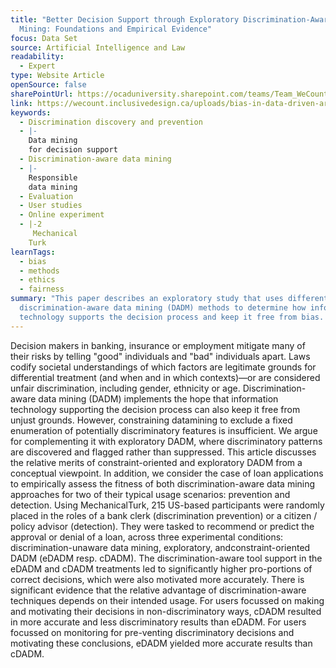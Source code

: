 ```yaml
---
title: "Better Decision Support through Exploratory Discrimination-Aware Data
  Mining: Foundations and Empirical Evidence"
focus: Data Set
source: Artificial Intelligence and Law
readability:
  - Expert
type: Website Article
openSource: false
sharePointUrl: https://ocaduniversity.sharepoint.com/teams/Team_WeCount/Shared%20Documents/Resources%20and%20Tools/Literature%20(curated)/Better%20decision%20support%20through%20exploratory%20discrimination%20aware%20data%20mining%20foundations%20and%20empirical%20evidence.pdf
link: https://wecount.inclusivedesign.ca/uploads/bias-in-data-driven-artificial-intelligence-system.pdf
keywords:
  - Discrimination discovery and prevention
  - |-
    Data mining
    for decision support
  - Discrimination-aware data mining
  - |-
    Responsible
    data mining
  - Evaluation
  - User studies
  - Online experiment
  - |-2
     Mechanical
    Turk
learnTags:
  - bias
  - methods
  - ethics
  - fairness
summary: "This paper describes an exploratory study that uses different
  discrimination-aware data mining (DADM) methods to determine how information
  technology supports the decision process and keep it free from bias. "
---
```

Decision makers in banking, insurance or employment mitigate many of their risks by telling "good" individuals and "bad" individuals apart. Laws codify societal understandings of which factors are legitimate grounds for differential treatment (and when and in which contexts)—or are considered unfair discrimination, including gender, ethnicity or age. Discrimination-aware data mining (DADM) implements the hope that information technology supporting the decision process can also keep it free from unjust grounds. However, constraining datamining to exclude a fixed enumeration of potentially discriminatory features is insufficient. We argue for complementing it with exploratory DADM, where discriminatory patterns are discovered and flagged rather than suppressed. This article discusses the relative merits of constraint-oriented and exploratory DADM from a conceptual viewpoint. In addition, we consider the case of loan applications to empirically assess the fitness of both discrimination-aware data mining approaches for two of their typical usage scenarios: prevention and detection. Using MechanicalTurk, 215 US-based participants were randomly placed in the roles of a bank clerk (discrimination prevention) or a citizen / policy advisor (detection). They were tasked to recommend or predict the approval or denial of a loan, across three experimental conditions: discrimination-unaware data mining, exploratory, andconstraint-oriented DADM (eDADM resp. cDADM). The discrimination-aware tool support in the eDADM and cDADM treatments led to significantly higher pro-portions of correct decisions, which were also motivated more accurately. There is significant evidence that the relative advantage of discrimination-aware techniques depends on their intended usage. For users focussed on making and motivating their decisions in non-discriminatory ways, cDADM resulted in more accurate and less discriminatory results than eDADM. For users focussed on monitoring for pre-venting discriminatory decisions and motivating these conclusions, eDADM yielded more accurate results than cDADM.